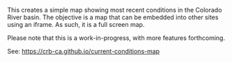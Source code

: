 This creates a simple map showing most recent conditions in the Colorado River basin. The objective is a map that can be embedded into other sites using an iframe. As such, it is a full screen map.

Please note that this is a work-in-progress, with more features forthcoming.

See: https://crb-ca.github.io/current-conditions-map